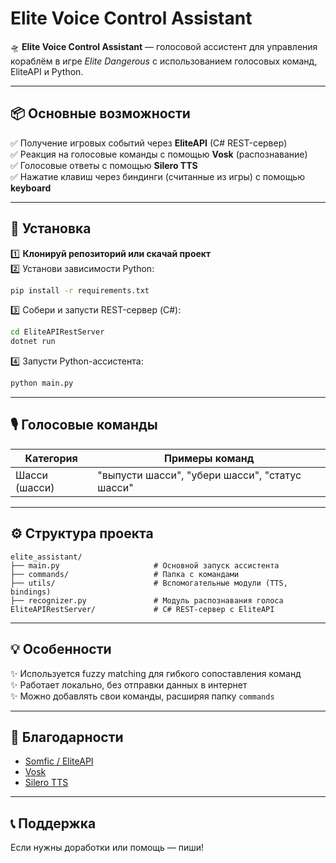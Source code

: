 
# Elite Voice Control Assistant

🛸 **Elite Voice Control Assistant** — голосовой ассистент для управления кораблём в игре *Elite Dangerous* с использованием голосовых команд, EliteAPI и Python.

---

## 📦 Основные возможности

✅ Получение игровых событий через **EliteAPI** (C# REST-сервер)  
✅ Реакция на голосовые команды с помощью **Vosk** (распознавание)  
✅ Голосовые ответы с помощью **Silero TTS**  
✅ Нажатие клавиш через биндинги (считанные из игры) с помощью **keyboard**

---

## 🔧 Установка

1️⃣ **Клонируй репозиторий или скачай проект**  
2️⃣ Установи зависимости Python:
```bash
pip install -r requirements.txt
```

3️⃣ Собери и запусти REST-сервер (C#):
```bash
cd EliteAPIRestServer
dotnet run
```

4️⃣ Запусти Python-ассистента:
```bash
python main.py
```

---

## 🎙 Голосовые команды

| Категория           | Примеры команд                         |
|---------------------|---------------------------------------|
| Шасси (шасси)       | "выпусти шасси", "убери шасси", "статус шасси" |


---

## ⚙️ Структура проекта

```
elite_assistant/
├── main.py                     # Основной запуск ассистента
├── commands/                   # Папка с командами
├── utils/                      # Вспомогательные модули (TTS, bindings)
├── recognizer.py               # Модуль распознавания голоса
EliteAPIRestServer/             # C# REST-сервер с EliteAPI
```

---

## 💡 Особенности

✨ Используется fuzzy matching для гибкого сопоставления команд  
✨ Работает локально, без отправки данных в интернет  
✨ Можно добавлять свои команды, расширяя папку `commands`

---

## 🙌 Благодарности

- [Somfic / EliteAPI](https://github.com/Somfic/EliteAPI)  
- [Vosk](https://alphacephei.com/vosk/)  
- [Silero TTS](https://github.com/snakers4/silero-models)

---

## 📞 Поддержка

Если нужны доработки или помощь — пиши!

